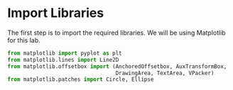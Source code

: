 # Import Libraries

The first step is to import the required libraries. We will be using Matplotlib for this lab.

```python
from matplotlib import pyplot as plt
from matplotlib.lines import Line2D
from matplotlib.offsetbox import (AnchoredOffsetbox, AuxTransformBox,
                                  DrawingArea, TextArea, VPacker)
from matplotlib.patches import Circle, Ellipse
```
